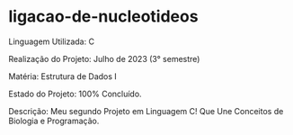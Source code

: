 # ligacao-de-nucleotideos

Linguagem Utilizada: C

Realização do Projeto: Julho de 2023 (3° semestre)

Matéria: Estrutura de Dados I

Estado do Projeto: 100% Concluído.

Descrição: Meu segundo Projeto em Linguagem C! Que Une Conceitos de Biologia e Programação.

